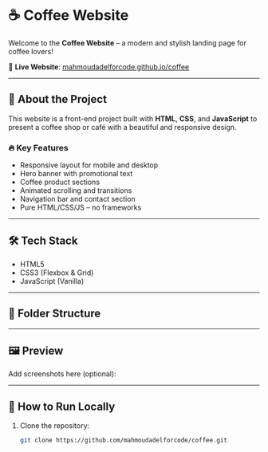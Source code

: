 # ☕ Coffee Website

Welcome to the **Coffee Website** – a modern and stylish landing page for coffee lovers!

🔗 **Live Website**: [mahmoudadelforcode.github.io/coffee](https://mahmoudadelforcode.github.io/coffee/)

---

## 📌 About the Project

This website is a front-end project built with **HTML**, **CSS**, and **JavaScript** to present a coffee shop or café with a beautiful and responsive design.

### 🔥 Key Features

- Responsive layout for mobile and desktop
- Hero banner with promotional text
- Coffee product sections
- Animated scrolling and transitions
- Navigation bar and contact section
- Pure HTML/CSS/JS – no frameworks

---

## 🛠️ Tech Stack

- HTML5  
- CSS3 (Flexbox & Grid)  
- JavaScript (Vanilla)

---

## 🧾 Folder Structure


---

## 🖼️ Preview

Add screenshots here (optional):


---

## 🚀 How to Run Locally

1. Clone the repository:
   ```bash
   git clone https://github.com/mahmoudadelforcode/coffee.git
